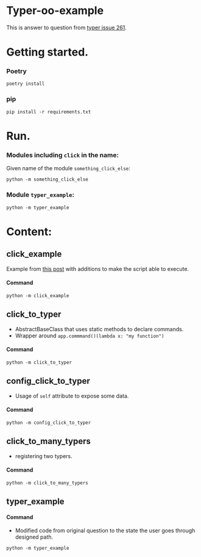 # Typer-oo-example

This is answer to question from [typer issue 261](
https://github.com/tiangolo/typer/issues/261
).

# Getting started.

### Poetry

```shell
poetry install
```

### pip

```shell
pip install -r requirements.txt
```

# Run.

### Modules including `click` in the name:

Given name of the module `something_click_else`:

```shell
python -m something_click_else
```

### Module `typer_example`:

```shell
python -m typer_example
```

# Content:

## click_example
Example from [this post](
https://github.com/tiangolo/typer/issues/261#issuecomment-819174185
) with additions to make the script able to execute.
#### Command

```shell
python -m click_example
```

## click_to_typer

* AbstractBaseClass that uses static methods to declare commands.
* Wrapper around `app.commmand()(lambda x: "my function")`

#### Command

```shell
python -m click_to_typer
```

## config_click_to_typer

* Usage of `self` attribute to expose some data.

#### Command

```shell
python -m config_click_to_typer
```

## click_to_many_typers

* registering two typers.

#### Command

```shell
python -m click_to_many_typers
```

## typer_example

#### Command

* Modified code from original question to the state the user goes through designed path.
```shell
python -m typer_example
```

